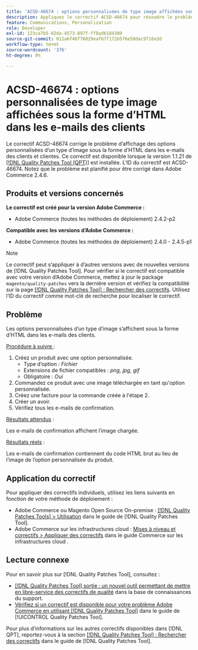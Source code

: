 ```yaml
---
title: 'ACSD-46674 : options personnalisées de type image affichées sous la forme d’HTML dans les e-mails des clients'
description: Appliquez le correctif ACSD-46674 pour résoudre le problème d’Adobe Commerce où les options personnalisées de type image s’affichaient sous la forme HTML dans les e-mails des clients et clientes.
feature: Communications, Personalization
role: Developer
exl-id: 123ca7b5-02da-4573-897f-ff8adb184389
source-git-commit: 011a6f46f76029eaf67f172b576e58dac9710a3d
workflow-type: tm+mt
source-wordcount: '376'
ht-degree: 0%

---
```


# ACSD-46674 : options personnalisées de type image affichées sous la forme d’HTML dans les e-mails des clients

Le correctif ACSD-46674 corrige le problème d’affichage des options personnalisées d’un type d’image sous la forme d’HTML dans les e-mails des clients et clientes. Ce correctif est disponible lorsque la version 1.1.21 de [[!DNL Quality Patches Tool (QPT)]](https://experienceleague.adobe.com/fr/docs/commerce-operations/tools/quality-patches-tool/quality-patches-tool-to-self-serve-quality-patches) est installée. L’ID du correctif est ACSD-46674. Notez que le problème est planifié pour être corrigé dans Adobe Commerce 2.4.6.

## Produits et versions concernés

**Le correctif est créé pour la version Adobe Commerce :**

* Adobe Commerce (toutes les méthodes de déploiement) 2.4.2-p2

**Compatible avec les versions d’Adobe Commerce :**

* Adobe Commerce (toutes les méthodes de déploiement) 2.4.0 - 2.4.5-p1

>[!NOTE]
>
>Le correctif peut s’appliquer à d’autres versions avec de nouvelles versions de [!DNL Quality Patches Tool]. Pour vérifier si le correctif est compatible avec votre version d’Adobe Commerce, mettez à jour le package `magento/quality-patches` vers la dernière version et vérifiez la compatibilité sur la page [[!DNL Quality Patches Tool] : Rechercher des correctifs](https://experienceleague.adobe.com/tools/commerce-quality-patches/index.html?lang=fr). Utilisez l’ID du correctif comme mot-clé de recherche pour localiser le correctif.

## Problème

Les options personnalisées d’un type d’image s’affichent sous la forme d’HTML dans les e-mails des clients.

<u>Procédure à suivre </u> :

1. Créez un produit avec une option personnalisée.
   * Type d’option : *Fichier*
   * Extensions de fichier compatibles : *png, jpg, gif*
   * Obligatoire : *Oui*
1. Commandez ce produit avec une image téléchargée en tant qu&#39;option personnalisée.
1. Créez une facture pour la commande créée à l&#39;étape 2.
1. Créer un avoir.
1. Vérifiez tous les e-mails de confirmation.

<u>Résultats attendus</u> :

Les e-mails de confirmation affichent l’image chargée.

<u>Résultats réels</u> :

Les e-mails de confirmation contiennent du code HTML brut au lieu de l’image de l’option personnalisée du produit.

## Application du correctif

Pour appliquer des correctifs individuels, utilisez les liens suivants en fonction de votre méthode de déploiement :

* Adobe Commerce ou Magento Open Source On-premise : [[!DNL Quality Patches Tools] > Utilisation](/help/tools/quality-patches-tool/usage.md) dans le guide de [!DNL Quality Patches Tool].
* Adobe Commerce sur les infrastructures cloud : [Mises à niveau et correctifs > Appliquer des correctifs](https://experienceleague.adobe.com/docs/commerce-cloud-service/user-guide/develop/upgrade/apply-patches.html?lang=fr) dans le guide Commerce sur les infrastructures cloud .

## Lecture connexe

Pour en savoir plus sur [!DNL Quality Patches Tool], consultez :

* [[!DNL Quality Patches Tool] sortie : un nouvel outil permettant de mettre en libre-service des correctifs de qualité](https://experienceleague.adobe.com/fr/docs/commerce-operations/tools/quality-patches-tool/quality-patches-tool-to-self-serve-quality-patches) dans la base de connaissances du support.
* [Vérifiez si un correctif est disponible pour votre problème Adobe Commerce en utilisant [!DNL Quality Patches Tool]](/help/tools/quality-patches-tool/patches-available-in-qpt/check-patch-for-magento-issue-with-magento-quality-patches.md) dans le guide de [!UICONTROL Quality Patches Tool].


Pour plus d’informations sur les autres correctifs disponibles dans [!DNL QPT], reportez-vous à la section [[!DNL Quality Patches Tool] : Rechercher des correctifs](https://experienceleague.adobe.com/tools/commerce-quality-patches/index.html?lang=fr) dans le guide de [!DNL Quality Patches Tool].

